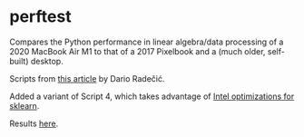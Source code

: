 # perftest
Compares the Python performance in linear algebra/data processing of a 2020 MacBook Air M1 to that of a 2017 Pixelbook and a (much older, self-built) desktop.

Scripts from [this article](https://python-bloggers.com/2021/01/are-the-new-m1-macbooks-any-good-for-data-science-lets-find-out/) by Dario Radečić.

Added a variant of Script 4, which takes advantage of [Intel optimizations for sklearn](https://intelpython.github.io/daal4py/sklearn.html).

Results [here](https://docs.google.com/spreadsheets/d/1qamci0eEIlPmMUQG3oVRJG2EtNmw7MeNT6ZnbFK8AN8/edit?usp=sharing).
